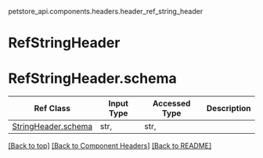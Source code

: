 petstore_api.components.headers.header_ref_string_header
# RefStringHeader
# <a id="header_ref_string_headerorg.openapijsonschematools.codegen.model.CodegenKey@7cbd5c5eschema" >RefStringHeader.schema</a>
Ref Class | Input Type | Accessed Type | Description
--------- | ---------- | ------------- | ------------
[StringHeader.schema](../../components/headers/header_string_header.md#header_string_headerschema) | str,  | str,  | 

[[Back to top]](#top) [[Back to Component Headers]](../../../README.md#Component-Headers) [[Back to README]](../../../README.md)
